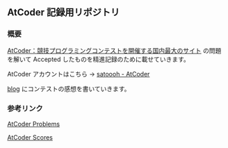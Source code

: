 ## AtCoder 記録用リポジトリ

### 概要

[AtCoder：競技プログラミングコンテストを開催する国内最大のサイト](https://atcoder.jp/?lang=ja) の問題を解いて Accepted したものを精進記録のために載せていきます。

AtCoder アカウントはこちら → [satoooh - AtCoder](https://atcoder.jp/users/satoooh)

[blog](https://www.planeta.tokyo/) にコンテストの感想を書いていきます。

### 参考リンク

[AtCoder Problems](https://kenkoooo.com/atcoder/?user=satoooh&rivals=&kind=category#/table/satoooh/)

[AtCoder Scores](https://atcoder-scores.herokuapp.com/?user=satoooh&hides=user-ac%2Ccount&languages=14000000)